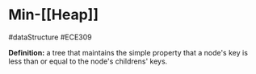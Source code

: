 # Min-[[Heap]]
#dataStructure #ECE309 

**Definition:** a tree that maintains the simple property that a node's key is less than or equal to the node's childrens' keys.